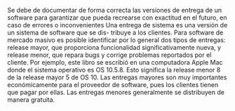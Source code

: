 Se debe de documentar de forma correcta las versiones de entrega de un software para garantizar que pueda recrearse con exactitud en el futuro, en caso de errores o inconvenientes
Una entrega de sistema es una versión de un sistema de software que se dis-
tribuye a los clientes. Para software de mercado masivo es posible identificar por lo
general dos tipos de entregas: release mayor, que proporciona funcionalidad significativamente
nueva, y release menor, que repara bugs y corrige problemas reportados por
el cliente. Por ejemplo, este libro se escribió en una computadora Apple Mac donde el
sistema operativo es OS 10.5.8. Esto significa la release menor 8 de la release mayor 5
de OS 10. Las entregas mayores son muy importantes económicamente para el proveedor de software, pues los clientes tienen que pagar por ellas. Las entregas menores generalmente se distribuyen de manera gratuita.
